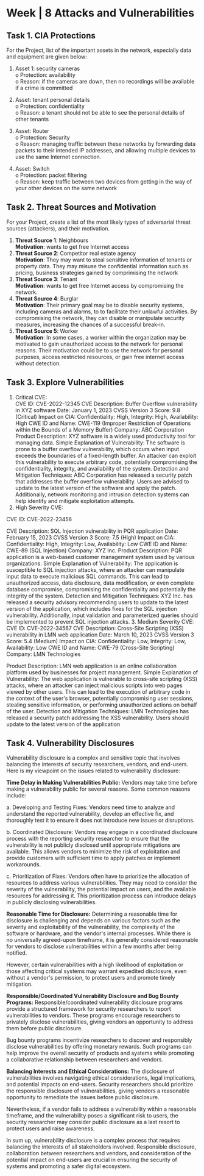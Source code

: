 

# Week | 8 Attacks and Vulnerabilities  
## Task 1. CIA Protections  
For the Project, list of the important assets in the network, especially data and equipment are given below:  

1. Asset 1: security cameras  
o Protection: availability  
o Reason: if the cameras are down, then no recordings will be available if a crime is
committed  

2. Asset: tenant personal details  
o Protection: confidentiality  
o Reason: a tenant should not be able to see the personal details of other tenants  

3. Asset: Router  
o Protection: Security  
o Reason: managing traffic between these networks by forwarding data packets to their intended IP addresses, and allowing multiple devices to use the same Internet connection.  

3. Asset: Switch  
o Protection: packet filtering  
o Reason: keep traffic between two devices from getting in the way of your other devices on the same network  


## Task 2. Threat Sources and Motivation  
For your Project, create a list of the most likely types of adversarial threat sources (attackers), and
their motivation.
1. **Threat Source 1**: Neighbours    
**Motivation**: wants to get free Internet access
3. **Threat Source 2**: Competitor real estate agency  
**Motivation**: They may want to steal sensitive information of tenants or property data. They may
misuse the confidential information such as pricing, business strategies gained by comprimising the
network
5. **Threat Source 3**: Tenant  
**Motivation**: wants to get free Internet access by compromising the network.
7. **Threat Source 4**: Burglar   
**Motivation**: Their primary goal may be to disable security systems, including cameras and alarms,
to to facilitate their unlawful activities. By compromising the network, they can disable or
manipulate security measures, increasing the chances of a successful break-in.
9. **Threat Source 5**: Worker  
**Motivation**: In some cases, a worker within the organization may be motivated to gain
unauthorized access to the network for personal reasons. Their motivation could be to use the
network for personal purposes, access restricted resources, or gain free internet access without
detection.


## Task 3. Explore Vulnerabilities  
1. Critical CVE:  
CVE ID: CVE-2022-12345
CVE Description: Buffer Overflow vulnerability in XYZ software
Date: January 1, 2023
CVSS Version 3 Score: 9.8 (Critical)
Impact on CIA: Confidentiality: High, Integrity: High, Availability: High
CWE ID and Name: CWE-119 (Improper Restriction of Operations within the Bounds of a Memory
Buffer)
Company: ABC Corporation
Product Description: XYZ software is a widely used productivity tool for managing data.
Simple Explanation of Vulnerability: The software is prone to a buffer overflow vulnerability, which
occurs when input exceeds the boundaries of a fixed-length buffer. An attacker can exploit this
vulnerability to execute arbitrary code, potentially compromising the confidentiality, integrity, and
availability of the system.
Detection and Mitigation Techniques: ABC Corporation has released a security patch that addresses
the buffer overflow vulnerability. Users are advised to update to the latest version of the software
and apply the patch. Additionally, network monitoring and intrusion detection systems can help
identify and mitigate exploitation attempts.
2. High Severity CVE:

CVE ID: CVE-2022-23456

CVE Description: SQL Injection vulnerability in PQR application
Date: February 15, 2023
CVSS Version 3 Score: 7.5 (High)
Impact on CIA: Confidentiality: High, Integrity: Low, Availability: Low
CWE ID and Name: CWE-89 (SQL Injection)
Company: XYZ Inc.
Product Description: PQR application is a web-based customer management system used by various
organizations.
Simple Explanation of Vulnerability: The application is susceptible to SQL injection attacks, where an
attacker can manipulate input data to execute malicious SQL commands. This can lead to
unauthorized access, data disclosure, data modification, or even complete database compromise,
compromising the confidentiality and potentially the integrity of the system.
Detection and Mitigation Techniques: XYZ Inc. has released a security advisory recommending users
to update to the latest version of the application, which includes fixes for the SQL injection
vulnerability. Additionally, input validation and parameterized queries should be implemented to
prevent SQL injection attacks.
3. Medium Severity CVE:
CVE ID: CVE-2022-34567
CVE Description: Cross-Site Scripting (XSS) vulnerability in LMN web application
Date: March 10, 2023
CVSS Version 3 Score: 5.4 (Medium)
Impact on CIA: Confidentiality: Low, Integrity: Low, Availability: Low
CWE ID and Name: CWE-79 (Cross-Site Scripting)
Company: LMN Technologies

Product Description: LMN web application is an online collaboration platform used by businesses for
project management.
Simple Explanation of Vulnerability: The web application is vulnerable to cross-site scripting (XSS)
attacks, where an attacker can inject malicious scripts into web pages viewed by other users. This
can lead to the execution of arbitrary code in the context of the user&#39;s browser, potentially
compromising user sessions, stealing sensitive information, or performing unauthorized actions on
behalf of the user.
Detection and Mitigation Techniques: LMN Technologies has released a security patch addressing
the XSS vulnerability. Users should update to the latest version of the application

## Task 4. Vulnerability Disclosures
Vulnerability disclosure is a complex and sensitive topic that involves balancing the interests of
security researchers, vendors, and end-users. Here is my viewpoint on the issues related to
vulnerability disclosure:

**Time Delay in Making Vulnerabilities Public:**
Vendors may take time before making a vulnerability public for several reasons. Some common
reasons include:

a. Developing and Testing Fixes: Vendors need time to analyze and understand the reported
vulnerability, develop an effective fix, and thoroughly test it to ensure it does not introduce new
issues or disruptions.

b. Coordinated Disclosure: Vendors may engage in a coordinated disclosure process with the
reporting security researcher to ensure that the vulnerability is not publicly disclosed until
appropriate mitigations are available. This allows vendors to minimize the risk of exploitation and
provide customers with sufficient time to apply patches or implement workarounds.

c. Prioritization of Fixes: Vendors often have to prioritize the allocation of resources to address
various vulnerabilities. They may need to consider the severity of the vulnerability, the potential
impact on users, and the available resources for addressing it. This prioritization process can
introduce delays in publicly disclosing vulnerabilities.

**Reasonable Time for Disclosure:**
Determining a reasonable time for disclosure is challenging and depends on various factors such as
the severity and exploitability of the vulnerability, the complexity of the software or hardware, and
the vendor&#39;s internal processes. While there is no universally agreed-upon timeframe, it is generally
considered reasonable for vendors to disclose vulnerabilities within a few months after being
notified.

However, certain vulnerabilities with a high likelihood of exploitation or those affecting critical
systems may warrant expedited disclosure, even without a vendor&#39;s permission, to protect users and
promote timely mitigation.

**Responsible/Coordinated Vulnerability Disclosure and Bug Bounty Programs:**
Responsible/coordinated vulnerability disclosure programs provide a structured framework for
security researchers to report vulnerabilities to vendors. These programs encourage researchers to
privately disclose vulnerabilities, giving vendors an opportunity to address them before public
disclosure.

Bug bounty programs incentivize researchers to discover and responsibly disclose vulnerabilities by
offering monetary rewards. Such programs can help improve the overall security of products and
systems while promoting a collaborative relationship between researchers and vendors.  

**Balancing Interests and Ethical Considerations:**
The disclosure of vulnerabilities involves navigating ethical considerations, legal implications, and
potential impacts on end-users. Security researchers should prioritize the responsible disclosure of
vulnerabilities, giving vendors a reasonable opportunity to remediate the issues before public
disclosure.  

Nevertheless, if a vendor fails to address a vulnerability within a reasonable timeframe, and the
vulnerability poses a significant risk to users, the security researcher may consider public disclosure
as a last resort to protect users and raise awareness.

In sum up, vulnerability disclosure is a complex process that requires balancing the interests of all
stakeholders involved. Responsible disclosure, collaboration between researchers and vendors, and
consideration of the potential impact on end-users are crucial in ensuring the security of systems
and promoting a safer digital ecosystem.  


